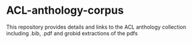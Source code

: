 # ACL-anthology-corpus
This repository provides details and links to the ACL anthology collection including .bib, .pdf and grobid extractions of the pdfs
